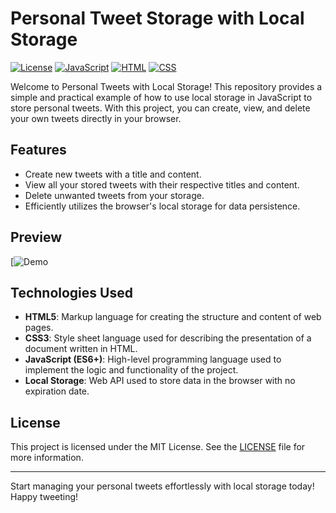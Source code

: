 # Personal Tweet Storage with Local Storage

[![License](https://img.shields.io/badge/license-MIT-blue.svg)](https://github.com/your-username/your-repo/blob/main/LICENSE)
[![JavaScript](https://img.shields.io/badge/javascript-ES6-yellow.svg)](https://www.ecma-international.org/ecma-262/6.0/)
[![HTML](https://img.shields.io/badge/HTML-5-orange.svg)](https://html.spec.whatwg.org/multipage/)
[![CSS](https://img.shields.io/badge/CSS-3-blue.svg)](https://www.w3.org/TR/2001/WD-css3-roadmap-20010523/)

Welcome to Personal Tweets with Local Storage! This repository provides a simple and practical example of how to use local storage in JavaScript to store personal tweets. With this project, you can create, view, and delete your own tweets directly in your browser.

## Features

- Create new tweets with a title and content.
- View all your stored tweets with their respective titles and content.
- Delete unwanted tweets from your storage.
- Efficiently utilizes the browser's local storage for data persistence.

## Preview

[![Demo](https://smltalavera95.github.io/mytweets/)


## Technologies Used

- **HTML5**: Markup language for creating the structure and content of web pages.
- **CSS3**: Style sheet language used for describing the presentation of a document written in HTML.
- **JavaScript (ES6+)**: High-level programming language used to implement the logic and functionality of the project.
- **Local Storage**: Web API used to store data in the browser with no expiration date.

## License

This project is licensed under the MIT License. See the [LICENSE](LICENSE) file for more information.


---

Start managing your personal tweets effortlessly with local storage today! Happy tweeting!
